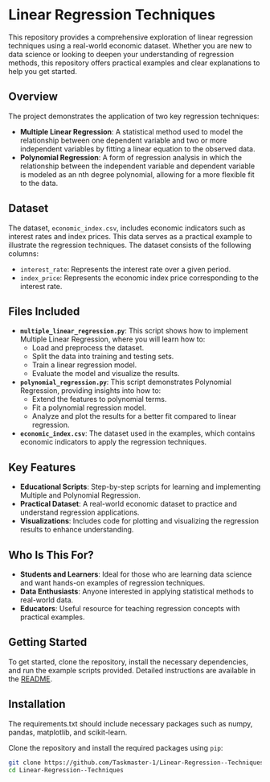 # Linear Regression Techniques

This repository provides a comprehensive exploration of linear regression techniques using a real-world economic dataset. Whether you are new to data science or looking to deepen your understanding of regression methods, this repository offers practical examples and clear explanations to help you get started.

## Overview

The project demonstrates the application of two key regression techniques:

- **Multiple Linear Regression**: A statistical method used to model the relationship between one dependent variable and two or more independent variables by fitting a linear equation to the observed data.
- **Polynomial Regression**: A form of regression analysis in which the relationship between the independent variable and dependent variable is modeled as an nth degree polynomial, allowing for a more flexible fit to the data.

## Dataset

The dataset, `economic_index.csv`, includes economic indicators such as interest rates and index prices. This data serves as a practical example to illustrate the regression techniques. The dataset consists of the following columns:
- `interest_rate`: Represents the interest rate over a given period.
- `index_price`: Represents the economic index price corresponding to the interest rate.

## Files Included

- **`multiple_linear_regression.py`**: This script shows how to implement Multiple Linear Regression, where you will learn how to:
  - Load and preprocess the dataset.
  - Split the data into training and testing sets.
  - Train a linear regression model.
  - Evaluate the model and visualize the results.
- **`polynomial_regression.py`**: This script demonstrates Polynomial Regression, providing insights into how to:
  - Extend the features to polynomial terms.
  - Fit a polynomial regression model.
  - Analyze and plot the results for a better fit compared to linear regression.
- **`economic_index.csv`**: The dataset used in the examples, which contains economic indicators to apply the regression techniques.

## Key Features

- **Educational Scripts**: Step-by-step scripts for learning and implementing Multiple and Polynomial Regression.
- **Practical Dataset**: A real-world economic dataset to practice and understand regression applications.
- **Visualizations**: Includes code for plotting and visualizing the regression results to enhance understanding.

## Who Is This For?

- **Students and Learners**: Ideal for those who are learning data science and want hands-on examples of regression techniques.
- **Data Enthusiasts**: Anyone interested in applying statistical methods to real-world data.
- **Educators**: Useful resource for teaching regression concepts with practical examples.

## Getting Started

To get started, clone the repository, install the necessary dependencies, and run the example scripts provided. Detailed instructions are available in the [README](README.md).

## Installation
The requirements.txt should include necessary packages such as numpy, pandas, matplotlib, and scikit-learn.

Clone the repository and install the required packages using `pip`:

```bash
git clone https://github.com/Taskmaster-1/Linear-Regression--Techniques.git
cd Linear-Regression--Techniques
